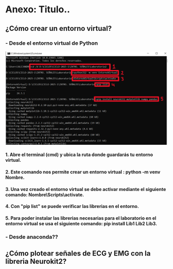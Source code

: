 # Anexo: Titulo..

## ¿Cómo crear un entorno virtual?

### - Desde el entorno virtual de Python
![FIG1 - Señal EMG](./Imágenes%20en%20el%20Anexo/FIG1.png)
#### 1. Abre el terminal (cmd) y ubica la ruta donde guardarás tu entorno virtual.
#### 2. Este comando nos permite crear un entorno virtual : python -m venv Nombre.
#### 3. Una vez creado el entorno virtual se debe activar mediante el siguiente comando: Nombre\Scripts\activate.
#### 4. Con "pip list" se puede verificar las librerias en el entorno.
#### 5. Para poder instalar las librerias necesarias para el laboratorio en el entorno virtual se usa el siguiente comando: pip install Lib1 Lib2 Lib3.

### - Desde anaconda??


## ¿Cómo plotear señales de ECG y EMG con la libreria Neurokit2?








